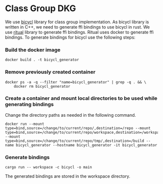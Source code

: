 # Class Group DKG
We use [bicycl](https://gite.lirmm.fr/crypto/bicycl) library for class group implementation. As bicycl library is written in C++, we need to generate ffi bindings to use bicycl in rust. 
We use [ritual](https://github.com/rust-qt/ritual) library to generate ffi bindings. Ritual uses docker to generate ffi bindings. 
To generate bindings for bicycl use the following steps:

### Build the docker image
```
docker build . -t bicycl_generator
```
### Remove previously created container
```
docker ps -a -q --filter "name=bicycl_generator" | grep -q . && \
    docker rm bicycl_generator
```
### Create a container and mount local directories to be used while generating bindings
Change the directory paths as needed in the following command.
```
docker run --mount type=bind,source=/change/to/current/repo/,destination=/repo --mount type=bind,source=/change/to/current/repo/workspace,destination=/workspace --mount type=bind,source=/change/to/current/repo/tmp/,destination=/build --name bicycl_generator --hostname bicycl_generator -it bicycl_generator
```
### Generate bindings
```
cargo run -- workspace -c bicycl -o main
```
The generated bindings are stored in the workspace directory.
